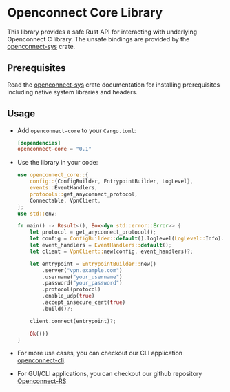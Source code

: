 # Openconnect Core Library

This library provides a safe Rust API for interacting with underlying Openconnect C library. The unsafe bindings are provided by the [openconnect-sys](https://crates.io/crates/openconnect-sys) crate.

## Prerequisites

Read the [openconnect-sys](https://crates.io/crates/openconnect-sys) crate documentation for installing prerequisites including native system libraries and headers.

## Usage

- Add `openconnect-core` to your `Cargo.toml`:

  ```toml
  [dependencies]
  openconnect-core = "0.1"
  ```

- Use the library in your code:

  ```rust
  use openconnect_core::{
      config::{ConfigBuilder, EntrypointBuilder, LogLevel},
      events::EventHandlers,
      protocols::get_anyconnect_protocol,
      Connectable, VpnClient,
  };
  use std::env;

  fn main() -> Result<(), Box<dyn std::error::Error>> {
      let protocol = get_anyconnect_protocol();
      let config = ConfigBuilder::default().loglevel(LogLevel::Info).build()?;
      let event_handlers = EventHandlers::default();
      let client = VpnClient::new(config, event_handlers)?;

      let entrypoint = EntrypointBuilder::new()
          .server("vpn.example.com")
          .username("your_username")
          .password("your_password")
          .protocol(protocol)
          .enable_udp(true)
          .accept_insecure_cert(true)
          .build()?;

      client.connect(entrypoint)?;

      Ok(())
  }
  ```

- For more use cases, you can checkout our CLI application [openconnect-cli](https://github.com/hlhr202/Openconnect-RS/tree/main/crates/openconnect-cli).

- For GUI/CLI applications, you can checkout our github repository [Openconnect-RS](https://github.com/hlhr202/Openconnect-RS/)
